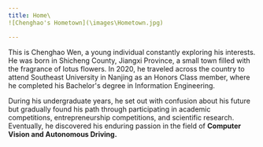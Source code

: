 ```yaml
---
title: Home\
![Chenghao's Hometown](\images\Hometown.jpg)

---
```



This is Chenghao Wen, a young individual constantly exploring his interests. He was born in Shicheng County, Jiangxi Province, a small town filled with the fragrance of lotus flowers. In 2020, he traveled across the country to attend Southeast University in Nanjing as an Honors Class member, where he completed his Bachelor's degree in Information Engineering.

During his undergraduate years, he set out with confusion about his future but gradually found his path through participating in academic competitions, entrepreneurship competitions, and scientific research. Eventually, he discovered his enduring passion in the field of **Computer Vision and Autonomous Driving.**

